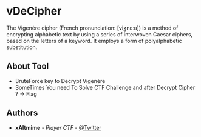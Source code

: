 # vDeCipher
The Vigenère cipher (French pronunciation: ​[viʒnɛːʁ]) is a method of encrypting alphabetic text by using a series of interwoven Caesar ciphers, based on the letters of a keyword. It employs a form of polyalphabetic substitution.

## About Tool
   * BruteForce key to Decrypt Vigenère 
   * SomeTimes You need To Solve CTF Challenge and after Decrypt Cipher ? -> Flag
   
## Authors

* **xAltmime** - *Player CTF* - [@Twitter](https://twitter.com/xAltmime)
